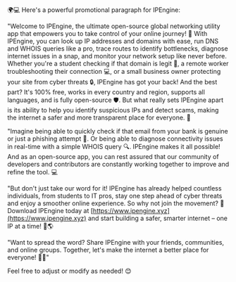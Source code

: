 🌍💻️ Here's a powerful promotional paragraph for IPEngine:

"Welcome to IPEngine, the ultimate open-source global networking utility app that empowers you to take control of your online journey! 🚀 With IPEngine, you can look up IP addresses and domains with ease, run DNS and WHOIS queries like a pro, trace routes to identify bottlenecks, diagnose internet issues in a snap, and monitor your network setup like never before. Whether you're a student checking if that domain is legit 🤔, a remote worker troubleshooting their connection 💻️, or a small business owner protecting your site from cyber threats 🔒, IPEngine has got your back! And the best part? It's 100% free, works in every country and region, supports all languages, and is fully open-source 🛡️. But what really sets IPEngine apart is its ability to help you identify suspicious IPs and detect scams, making the internet a safer and more transparent place for everyone. 💪

"Imagine being able to quickly check if that email from your bank is genuine or just a phishing attempt 📨. Or being able to diagnose connectivity issues in real-time with a simple WHOIS query 🔍. IPEngine makes it all possible! And as an open-source app, you can rest assured that our community of developers and contributors are constantly working together to improve and refine the tool. 💻️

"But don't just take our word for it! IPEngine has already helped countless individuals, from students to IT pros, stay one step ahead of cyber threats and enjoy a smoother online experience. So why not join the movement? 🌈 Download IPEngine today at [https://www.ipengine.xyz](https://www.ipengine.xyz) and start building a safer, smarter internet – one IP at a time! 💪🌎

"Want to spread the word? Share IPEngine with your friends, communities, and online groups. Together, let's make the internet a better place for everyone! 🤝💕"

Feel free to adjust or modify as needed! 😊